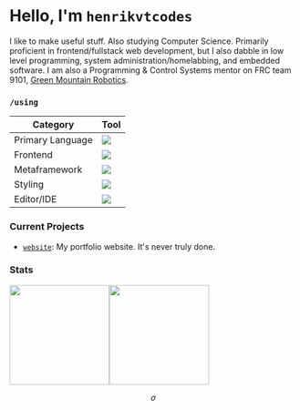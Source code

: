# Hello, I'm `henrikvtcodes`
I like to make useful stuff. Also studying Computer Science. Primarily proficient in frontend/fullstack web development, but I also dabble in low level programming, system administration/homelabbing, and embedded software. I am also a Programming & Control Systems mentor on FRC team 9101, [Green Mountain Robotics](https://github.com/greenmountainrobotics).
### `/using`

| Category         | Tool                                                                                                            |
| ---------------- | --------------------------------------------------------------------------------------------------------------- |
| Primary Language | ![](https://img.shields.io/badge/TypeScript-007ACC?style=for-the-badge&logo=typescript&logoColor=white)         |
| Frontend         | ![](https://img.shields.io/badge/React-20232A?style=for-the-badge&logo=react&logoColor=61DAFB)                  |
| Metaframework    | ![](https://img.shields.io/badge/next.js-000000?style=for-the-badge&logo=nextdotjs&logoColor=white)             |
| Styling          | ![](https://img.shields.io/badge/Tailwind_CSS-38B2AC?style=for-the-badge&logo=tailwind-css&logoColor=white)     |
| Editor/IDE       | ![](https://img.shields.io/badge/VSCode-0078D4?style=for-the-badge&logo=visual%20studio%20code&logoColor=white) |

### Current Projects

- [`website`](https://github.com/henrikvtcodes/website): My portfolio website. It's never truly done.

<h3 style="text: center; width: 100%;">Stats</h3>

<div style="display: flex; width: 100%; align-items: stretch; " >

<img height="175" style="" src="https://github-readme-stats.vercel.app/api?username=henrikvtcodes&theme=prussian&count_private=true&hide_border=true&line_height=25" />

<img height="175" src="https://github-readme-stats.vercel.app/api/top-langs/?username=henrikvtcodes&layout=compact&theme=prussian&count_private=true&hide_border=true&line_height=25" />

</div>

$$
\sigma
$$
